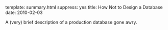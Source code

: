 template: summary.html
suppress: yes
title: How Not to Design a Database
date: 2010-02-03

A (very) brief description of a production database gone awry.

